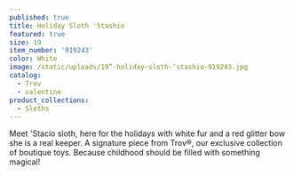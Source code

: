 ```yaml
---
published: true
title: Holiday Sloth 'Stashio
featured: true
size: 19
item_number: '919243'
color: White
image: /static/uploads/19”-holiday-sloth-‘stashio-919243.jpg
catalog:
  - Trov
  - valentine
product_collections:
  - Sloths
---
```

Meet 'Stacio sloth, here for the holidays with white fur and a red glitter bow she is a real keeper. A signature piece from Trov®, our exclusive collection of boutique toys. Because childhood should be filled with something magical!
